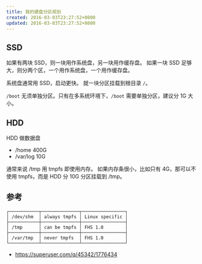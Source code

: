 ```yaml
---
title: 我的硬盘分区规划
created: 2016-03-03T23:27:52+0800
updated: 2016-03-03T23:27:52+0800
---
```



## SSD

如果有两块 SSD，则一块用作系统盘，另一块用作缓存盘。
如果一块 SSD 足够大，则分两个区，一个用作系统盘，一个用作缓存盘。

系统盘通常用 SSD，启动更快。
就一块分区挂载到根目录 `/`。

`/boot` 无须单独分区。只有在多系统环境下，`/boot` 需要单独分区，建议分 1G 大小。

## HDD

HDD 做数据盘

- /home    400G
- /var/log 10G

通常来说 /tmp 用 tmpfs 即使用内存。
如果内存条很小，比如只有 4G，那可以不使用 tmpfs，而是 HDD 分 10G 分区挂载到 /tmp。

## 参考

```
┌───────────┬──────────────┬────────────────┐
│ /dev/shm  │ always tmpfs │ Linux specific │
├───────────┼──────────────┼────────────────┤
│ /tmp      │ can be tmpfs │ FHS 1.0        │
├───────────┼──────────────┼────────────────┤
│ /var/tmp  │ never tmpfs  │ FHS 1.0        │
└───────────┴──────────────┴────────────────┘
```

- https://superuser.com/q/45342/1776434
